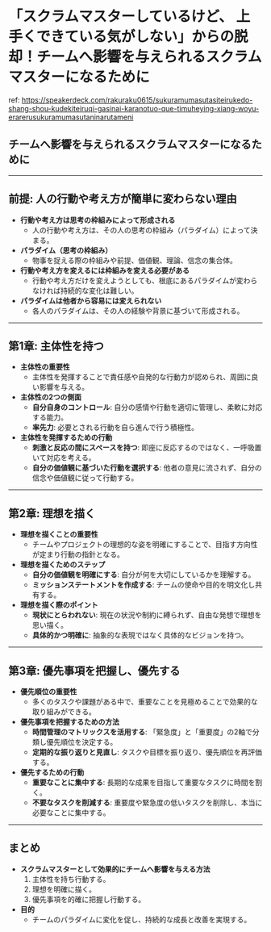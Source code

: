 # 「スクラムマスターしているけど、 上手くできている気がしない」からの脱却！チームへ影響を与えられるスクラムマスターになるために

ref: <https://speakerdeck.com/rakuraku0615/sukuramumasutasiteirukedo-shang-shou-kudekiteiruqi-gasinai-karanotuo-que-timuheying-xiang-woyu-erarerusukuramumasutaninarutameni>

## チームへ影響を与えられるスクラムマスターになるために

---

## 前提: 人の行動や考え方が簡単に変わらない理由

- **行動や考え方は思考の枠組みによって形成される**
  - 人の行動や考え方は、その人の思考の枠組み（パラダイム）によって決まる。
- **パラダイム（思考の枠組み）**
  - 物事を捉える際の枠組みや前提、価値観、理論、信念の集合体。
- **行動や考え方を変えるには枠組みを変える必要がある**
  - 行動や考え方だけを変えようとしても、根底にあるパラダイムが変わらなければ持続的な変化は難しい。
- **パラダイムは他者から容易には変えられない**
  - 各人のパラダイムは、その人の経験や背景に基づいて形成される。

---

## 第1章: 主体性を持つ

- **主体性の重要性**
  - 主体性を発揮することで責任感や自発的な行動力が認められ、周囲に良い影響を与える。
- **主体性の2つの側面**
  - **自分自身のコントロール**: 自分の感情や行動を適切に管理し、柔軟に対応する能力。
  - **率先力**: 必要とされる行動を自ら進んで行う積極性。
- **主体性を発揮するための行動**
  - **刺激と反応の間にスペースを持つ**: 即座に反応するのではなく、一呼吸置いて対応を考える。
  - **自分の価値観に基づいた行動を選択する**: 他者の意見に流されず、自分の信念や価値観に従って行動する。

---

## 第2章: 理想を描く

- **理想を描くことの重要性**
  - チームやプロジェクトの理想的な姿を明確にすることで、目指す方向性が定まり行動の指針となる。
- **理想を描くためのステップ**
  - **自分の価値観を明確にする**: 自分が何を大切にしているかを理解する。
  - **ミッションステートメントを作成する**: チームの使命や目的を明文化し共有する。
- **理想を描く際のポイント**
  - **現状にとらわれない**: 現在の状況や制約に縛られず、自由な発想で理想を思い描く。
  - **具体的かつ明確に**: 抽象的な表現ではなく具体的なビジョンを持つ。

---

## 第3章: 優先事項を把握し、優先する

- **優先順位の重要性**
  - 多くのタスクや課題がある中で、重要なことを見極めることで効果的な取り組みができる。
- **優先事項を把握するための方法**
  - **時間管理のマトリックスを活用する**: 「緊急度」と「重要度」の2軸で分類し優先順位を決定する。
  - **定期的な振り返りと見直し**: タスクや目標を振り返り、優先順位を再評価する。
- **優先するための行動**
  - **重要なことに集中する**: 長期的な成果を目指して重要なタスクに時間を割く。
  - **不要なタスクを削減する**: 重要度や緊急度の低いタスクを削除し、本当に必要なことに集中する。

---

## まとめ

- **スクラムマスターとして効果的にチームへ影響を与える方法**
  1. 主体性を持ち行動する。
  2. 理想を明確に描く。
  3. 優先事項を的確に把握し行動する。
- **目的**
  - チームのパラダイムに変化を促し、持続的な成長と改善を実現する。
